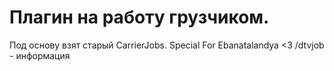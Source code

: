 # Плагин на работу грузчиком. 
Под основу взят старый CarrierJobs. Special For Ebanatalandya <3
/dtvjob - информация
